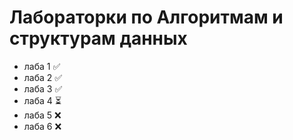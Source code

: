 # Лабораторки по Алгоритмам и структурам данных

* лаба 1 ✅
* лаба 2 ✅
* лаба 3 ✅
* лаба 4 ⏳
* лаба 5 ❌
* лаба 6 ❌
